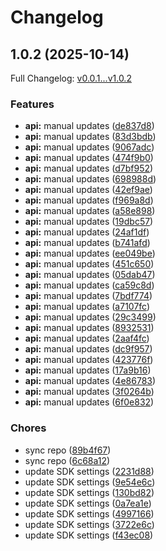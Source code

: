 # Changelog

## 1.0.2 (2025-10-14)

Full Changelog: [v0.0.1...v1.0.2](https://github.com/malkhenizan/excai-python/compare/v0.0.1...v1.0.2)

### Features

* **api:** manual updates ([de837d8](https://github.com/malkhenizan/excai-python/commit/de837d83fa5fc93fbc6d71039ac6f2781a729faf))
* **api:** manual updates ([83d3bdb](https://github.com/malkhenizan/excai-python/commit/83d3bdb658a7532e72ef072ef42bf1bced84fdb2))
* **api:** manual updates ([9067adc](https://github.com/malkhenizan/excai-python/commit/9067adcc3665087787882f0f53004389c5d69d09))
* **api:** manual updates ([474f9b0](https://github.com/malkhenizan/excai-python/commit/474f9b0a338695da96eebde3d6c64e73853e025f))
* **api:** manual updates ([d7bf952](https://github.com/malkhenizan/excai-python/commit/d7bf952717d74008a4d647b26835eda644c0c8c1))
* **api:** manual updates ([698988d](https://github.com/malkhenizan/excai-python/commit/698988d4d34adea055e657d6926e225bcc486e4d))
* **api:** manual updates ([42ef9ae](https://github.com/malkhenizan/excai-python/commit/42ef9aec0f2b1e08a6dca5dd7a5e39e7b87c3fbc))
* **api:** manual updates ([f969a8d](https://github.com/malkhenizan/excai-python/commit/f969a8d82d6ba9dca8ed0b9c93e80116f10a65a4))
* **api:** manual updates ([a58e898](https://github.com/malkhenizan/excai-python/commit/a58e898ceacd37e41b28c7aafb824fdb30670606))
* **api:** manual updates ([19dbc57](https://github.com/malkhenizan/excai-python/commit/19dbc578cebbc6e5de323a423aefee37426e7b51))
* **api:** manual updates ([24af1df](https://github.com/malkhenizan/excai-python/commit/24af1df597a1af57f5998395fce1be665591d4be))
* **api:** manual updates ([b741afd](https://github.com/malkhenizan/excai-python/commit/b741afdde98601dbb771dd62b8053a1ffdb98963))
* **api:** manual updates ([ee049be](https://github.com/malkhenizan/excai-python/commit/ee049be4176ee9f6deb2799344b54598b97070f2))
* **api:** manual updates ([451c650](https://github.com/malkhenizan/excai-python/commit/451c6506224a1734eb7599ee2e93cb45907dc4f4))
* **api:** manual updates ([05dab47](https://github.com/malkhenizan/excai-python/commit/05dab47839b1bc6269406bf2498c54f8b985ce79))
* **api:** manual updates ([ca59c8d](https://github.com/malkhenizan/excai-python/commit/ca59c8d7425524d1f4ce1abfce58877d35e2f2dc))
* **api:** manual updates ([7bdf774](https://github.com/malkhenizan/excai-python/commit/7bdf774cd428b7282ff3ba5abef87f70c8789db2))
* **api:** manual updates ([a7107fc](https://github.com/malkhenizan/excai-python/commit/a7107fcf2878e7b833234304b3922ac4e84158d8))
* **api:** manual updates ([29c3499](https://github.com/malkhenizan/excai-python/commit/29c3499b1aace0124b0ff227495f11088a1fbb98))
* **api:** manual updates ([8932531](https://github.com/malkhenizan/excai-python/commit/8932531a7259a8a288785aa1236cd5aff6fbda25))
* **api:** manual updates ([2aaf4fc](https://github.com/malkhenizan/excai-python/commit/2aaf4fc048477f60cd2e4518db24ab9280fe487c))
* **api:** manual updates ([dc9f957](https://github.com/malkhenizan/excai-python/commit/dc9f9570c8ba0cced34cf62a12291917af67d169))
* **api:** manual updates ([423776f](https://github.com/malkhenizan/excai-python/commit/423776f78b0b9fe92ee3d7817aa7e0fbf1caa0da))
* **api:** manual updates ([17a9b16](https://github.com/malkhenizan/excai-python/commit/17a9b169b29a1622f50d2c0a7e062b8c8295c543))
* **api:** manual updates ([4e86783](https://github.com/malkhenizan/excai-python/commit/4e8678318162146624b192a3c06cc528b7fa0754))
* **api:** manual updates ([3f0264b](https://github.com/malkhenizan/excai-python/commit/3f0264ba61507785a9be1bfbcdfa55e367adb581))
* **api:** manual updates ([6f0e832](https://github.com/malkhenizan/excai-python/commit/6f0e83284c38a7d02e0c4cc4c78c31e3d2f94340))


### Chores

* sync repo ([89b4f67](https://github.com/malkhenizan/excai-python/commit/89b4f679a5861d35bc77d0e509136f8e63fd9f63))
* sync repo ([6c68a12](https://github.com/malkhenizan/excai-python/commit/6c68a12e9b9c3b4e92b7a2681aa87f1b8a353cee))
* update SDK settings ([2231d88](https://github.com/malkhenizan/excai-python/commit/2231d88eebdb0582688ab732e3e819d2aae2e357))
* update SDK settings ([9e54e6c](https://github.com/malkhenizan/excai-python/commit/9e54e6c8597e64cfb5af4bce6e80297af8d97886))
* update SDK settings ([130bd82](https://github.com/malkhenizan/excai-python/commit/130bd82a7461f7dad92bf5a54ad87ff39c8fff1b))
* update SDK settings ([0a7ea1e](https://github.com/malkhenizan/excai-python/commit/0a7ea1ec03e46da686b5397d334bd61387fbf448))
* update SDK settings ([4997166](https://github.com/malkhenizan/excai-python/commit/4997166c68e1d3c907a054c4daa1feb7eaf8a305))
* update SDK settings ([3722e6c](https://github.com/malkhenizan/excai-python/commit/3722e6cd54855dbbb0996341a55ba9ab1eb7568f))
* update SDK settings ([f43ec08](https://github.com/malkhenizan/excai-python/commit/f43ec082ee9a5ec9c519ce327ade9cbd53bb951e))
